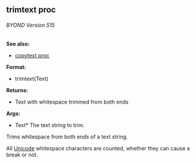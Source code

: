## trimtext proc 
###### BYOND Version 515
**See also:**
*   [copytext proc](/ref/proc/copytext.md) 
<!-- -->
**Format:**
*   trimtext(Text)
<!-- -->
**Returns:**
*   Text with whitespace trimmed from both ends
<!-- -->
**Args:**
*   Text* The text string to trim.


Trims whitespace from both ends of a text string. 

All
[Unicode](/ref/%7Bnotes%7D/Unicode.md) whitespace characters are counted,
whether they can cause a break or not.